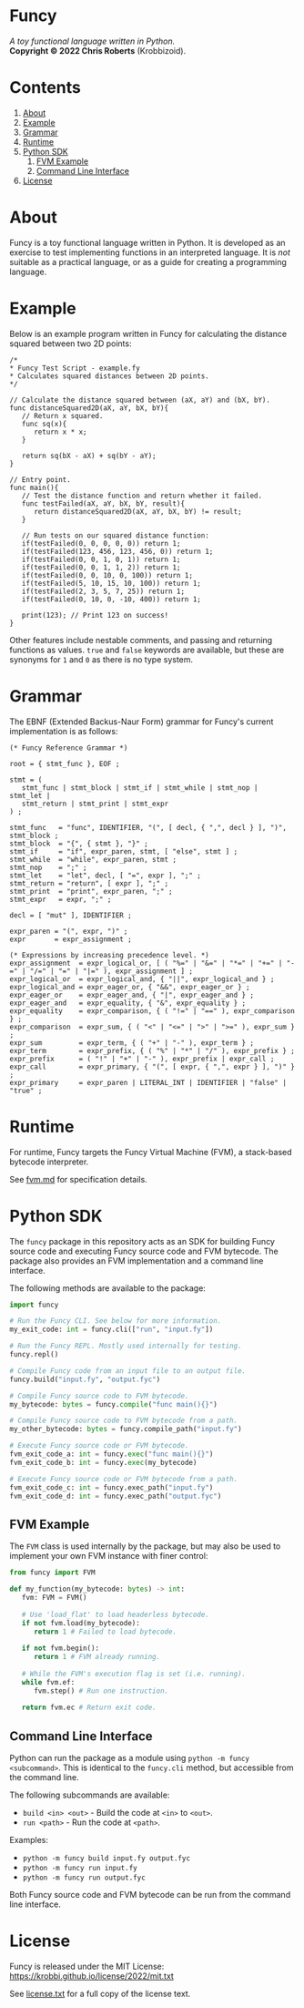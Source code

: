 # Funcy
_A toy functional language written in Python._  
__Copyright &copy; 2022 Chris Roberts__ (Krobbizoid).

# Contents
1. [About](#about)
2. [Example](#example)
3. [Grammar](#grammar)
4. [Runtime](#runtime)
5. [Python SDK](#python-sdk)
   1. [FVM Example](#fvm-example)
   2. [Command Line Interface](#command-line-interface)
6. [License](#license)

# About
Funcy is a toy functional language written in Python. It is developed as an
exercise to test implementing functions in an interpreted language. It is _not_
suitable as a practical language, or as a guide for creating a programming
language.

# Example
Below is an example program written in Funcy for calculating the distance
squared between two 2D points:
```
/*
* Funcy Test Script - example.fy
* Calculates squared distances between 2D points.
*/

// Calculate the distance squared between (aX, aY) and (bX, bY).
func distanceSquared2D(aX, aY, bX, bY){
   // Return x squared.
   func sq(x){
      return x * x;
   }
   
   return sq(bX - aX) + sq(bY - aY);
}

// Entry point.
func main(){
   // Test the distance function and return whether it failed.
   func testFailed(aX, aY, bX, bY, result){
      return distanceSquared2D(aX, aY, bX, bY) != result;
   }
   
   // Run tests on our squared distance function:
   if(testFailed(0, 0, 0, 0, 0)) return 1;
   if(testFailed(123, 456, 123, 456, 0)) return 1;
   if(testFailed(0, 0, 1, 0, 1)) return 1;
   if(testFailed(0, 0, 1, 1, 2)) return 1;
   if(testFailed(0, 0, 10, 0, 100)) return 1;
   if(testFailed(5, 10, 15, 10, 100)) return 1;
   if(testFailed(2, 3, 5, 7, 25)) return 1;
   if(testFailed(0, 10, 0, -10, 400)) return 1;
   
   print(123); // Print 123 on success!
}
```

Other features include nestable comments, and passing and returning functions
as values. `true` and `false` keywords are available, but these are synonyms
for `1` and `0` as there is no type system.

# Grammar
The EBNF (Extended Backus-Naur Form) grammar for Funcy's current implementation
is as follows:
```EBNF
(* Funcy Reference Grammar *)

root = { stmt_func }, EOF ;

stmt = (
   stmt_func | stmt_block | stmt_if | stmt_while | stmt_nop |  stmt_let |
   stmt_return | stmt_print | stmt_expr
) ;

stmt_func   = "func", IDENTIFIER, "(", [ decl, { ",", decl } ], ")", stmt_block ;
stmt_block  = "{", { stmt }, "}" ;
stmt_if     = "if", expr_paren, stmt, [ "else", stmt ] ;
stmt_while  = "while", expr_paren, stmt ;
stmt_nop    = ";" ;
stmt_let    = "let", decl, [ "=", expr ], ";" ;
stmt_return = "return", [ expr ], ";" ;
stmt_print  = "print", expr_paren, ";" ;
stmt_expr   = expr, ";" ;

decl = [ "mut" ], IDENTIFIER ;

expr_paren = "(", expr, ")" ;
expr       = expr_assignment ;

(* Expressions by increasing precedence level. *)
expr_assignment  = expr_logical_or, [ ( "%=" | "&=" | "*=" | "+=" | "-=" | "/=" | "=" | "|=" ), expr_assignment ] ;
expr_logical_or  = expr_logical_and, { "||", expr_logical_and } ;
expr_logical_and = expr_eager_or, { "&&", expr_eager_or } ;
expr_eager_or    = expr_eager_and, { "|", expr_eager_and } ;
expr_eager_and   = expr_equality, { "&", expr_equality } ;
expr_equality    = expr_comparison, { ( "!=" | "==" ), expr_comparison } ;
expr_comparison  = expr_sum, { ( "<" | "<=" | ">" | ">=" ), expr_sum } ;
expr_sum         = expr_term, { ( "+" | "-" ), expr_term } ;
expr_term        = expr_prefix, { ( "%" | "*" | "/" ), expr_prefix } ;
expr_prefix      = ( "!" | "+" | "-" ), expr_prefix | expr_call ;
expr_call        = expr_primary, { "(", [ expr, { ",", expr } ], ")" } ;
expr_primary     = expr_paren | LITERAL_INT | IDENTIFIER | "false" | "true" ;
```

# Runtime
For runtime, Funcy targets the Funcy Virtual Machine (FVM), a stack-based
bytecode interpreter.

See [fvm.md](./fvm.md) for specification details.

# Python SDK
The `funcy` package in this repository acts as an SDK for building Funcy source
code and executing Funcy source code and FVM bytecode. The package also
provides an FVM implementation and a command line interface.

The following methods are available to the package:
```Python
import funcy

# Run the Funcy CLI. See below for more information.
my_exit_code: int = funcy.cli(["run", "input.fy"])

# Run the Funcy REPL. Mostly used internally for testing.
funcy.repl()

# Compile Funcy code from an input file to an output file.
funcy.build("input.fy", "output.fyc")

# Compile Funcy source code to FVM bytecode.
my_bytecode: bytes = funcy.compile("func main(){}")

# Compile Funcy source code to FVM bytecode from a path.
my_other_bytecode: bytes = funcy.compile_path("input.fy")

# Execute Funcy source code or FVM bytecode.
fvm_exit_code_a: int = funcy.exec("func main(){}")
fvm_exit_code_b: int = funcy.exec(my_bytecode)

# Execute Funcy source code or FVM bytecode from a path.
fvm_exit_code_c: int = funcy.exec_path("input.fy")
fvm_exit_code_d: int = funcy.exec_path("output.fyc")
```

## FVM Example
The `FVM` class is used internally by the package, but may also be used to
implement your own FVM instance with finer control:
```Python
from funcy import FVM

def my_function(my_bytecode: bytes) -> int:
   fvm: FVM = FVM()
   
   # Use 'load_flat' to load headerless bytecode.
   if not fvm.load(my_bytecode):
      return 1 # Failed to load bytecode.
   
   if not fvm.begin():
      return 1 # FVM already running.
   
   # While the FVM's execution flag is set (i.e. running).
   while fvm.ef:
      fvm.step() # Run one instruction.
   
   return fvm.ec # Return exit code.
```

## Command Line Interface
Python can run the package as a module using `python -m funcy <subcommand>`.
This is identical to the `funcy.cli` method, but accessible from the command
line.

The following subcommands are available:
* `build <in> <out>` - Build the code at `<in>` to `<out>`.
* `run <path>` - Run the code at `<path>`.

Examples:
* `python -m funcy build input.fy output.fyc`
* `python -m funcy run input.fy`
* `python -m funcy run output.fyc`

Both Funcy source code and FVM bytecode can be run from the command line
interface.

# License
Funcy is released under the MIT License:  
https://krobbi.github.io/license/2022/mit.txt

See [license.txt](./license.txt) for a full copy of the license text.
